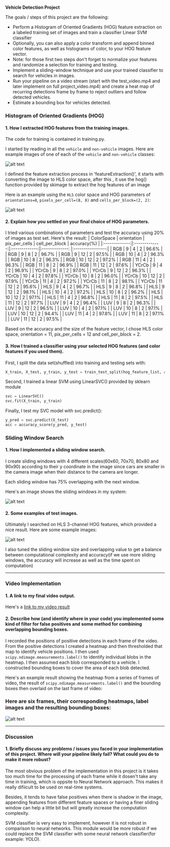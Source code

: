 **Vehicle Detection Project**

The goals / steps of this project are the following:

* Perform a Histogram of Oriented Gradients (HOG) feature extraction on a labeled training set of images and train a classifier Linear SVM classifier
* Optionally, you can also apply a color transform and append binned color features, as well as histograms of color, to your HOG feature vector. 
* Note: for those first two steps don't forget to normalize your features and randomize a selection for training and testing.
* Implement a sliding-window technique and use your trained classifier to search for vehicles in images.
* Run your pipeline on a video stream (start with the test_video.mp4 and later implement on full project_video.mp4) and create a heat map of recurring detections frame by frame to reject outliers and follow detected vehicles.
* Estimate a bounding box for vehicles detected.

[//]: # (Image References)
[image1]: ./output_images/01.png
[image2]: ./output_images/02.png
[image3]: ./output_images/03.png
[image4]: ./output_images/04.png
[image5]: ./output_images/05.png
[image6]: ./output_images/06.png
[video1]: ./project_video.mp4

### Histogram of Oriented Gradients (HOG)

#### 1. How I extracted HOG features from the training images.

The code for training is contained in training.py.


I started by reading in all the `vehicle` and `non-vehicle` images.  Here are example images of one of each of the `vehicle` and `non-vehicle` classes:

![alt text][image1]

I defined the feature extraction process in 'featureExtraction()', it starts with converting the image to HLS color space, after this , it use the hog() function provided by skimage to extract the hog features of an image

Here is an example using the `HLS` color space and HOG parameters of `orientations=8`, `pixels_per_cell=(8, 8)` and `cells_per_block=(2, 2)`:


![alt text][image2]

#### 2. Explain how you settled on your final choice of HOG parameters.

I tried various combinations of parameters and test the accuracy using 20% of images as test set. Here's the result:
| ColorSpace 	| orientation 	| pix_per_cells | cell_per_block | accuracy(%) 		| 
|:-------------:|:-------------:|:-------------:|:-------------: |:----------------:| 
| RGB			| 9 			| 4				| 2				 | 96.6%			|
| RGB			| 9 			| 8				| 2				 | 96.7%			|
| RGB			| 9 			| 12			| 2				 | 97.5%			|
| RGB			| 10 			| 4				| 2				 | 96.3%			|
| RGB			| 10 			| 8				| 2				 | 96.3%			|
| RGB			| 10 			| 12			| 2				 | 97.2%			|
| RGB			| 11 			| 4				| 2				 | 96.3%			|
| RGB			| 11 			| 8				| 2				 | 96.9%			|
| RGB			| 11 			| 12			| 2				 | 97.6%			|
| YCrCb			| 9 			| 4				| 2				 | 96.9%			|
| YCrCb			| 9 			| 8				| 2				 | 97.0%			|
| YCrCb			| 9 			| 12			| 2				 | 96.3%			|
| YCrCb			| 10 			| 4				| 2				 | 97.8%			|
| YCrCb			| 10			| 8				| 2				 | 96.0%			|
| YCrCb			| 10 			| 12			| 2				 | 97.9%			|
| YCrCb			| 11 			| 4				| 2				 | 97.2%			|
| YCrCb			| 11 			| 8				| 2				 | 98.1%			|
| YCrCb			| 11 			| 12			| 2				 | 95.6%			|
| HLS			| 9 			| 4				| 2				 | 96.7%			|
| HLS			| 9 			| 8				| 2				 | 96.8%			|
| HLS			| 9 			| 12			| 2				 | 98.1%			|
| HLS			| 10 			| 4				| 2				 | 97.2%			|
| HLS			| 10			| 8				| 2				 | 96.2%			|
| HLS			| 10 			| 12			| 2				 | 97.1%			|
| HLS			| 11 			| 4				| 2				 | 96.8%			|
| HLS			| 11 			| 8				| 2				 | 97.5%			|
| HLS			| 11 			| 12			| 2				 | 97.7%			|
| LUV			| 9 			| 4				| 2				 | 96.4%			|
| LUV			| 9 			| 8				| 2				 | 96.3%			|
| LUV			| 9 			| 12			| 2				 | 96.5%			|
| LUV			| 10 			| 4				| 2				 | 97.1%			|
| LUV			| 10			| 8				| 2				 | 97.1%			|
| LUV			| 10 			| 12			| 2				 | 94.4%			|
| LUV			| 11 			| 4				| 2				 | 97.8%			|
| LUV			| 11 			| 8				| 2				 | 97.1%			|
| LUV			| 11 			| 12			| 2				 | 97.5%			|

Based on the accuracy and the size of the feature vector, I chose HLS color space, orientation = 11, pix_per_cells = 12 and cell_per_block = 2. 

#### 3. How I trained a classifier using your selected HOG features (and color features if you used them).

First, I split the data set(shuffled) into training and testing sets with:
```python
X_train, X_test, y_train, y_test = train_test_split(hog_feature_list, answer_vec, test_size=0.2, shuffle=True)
 ```

Second, I trained a linear SVM using LinearSVC() provided by sklearn module
```python
svc = LinearSVC()
svc.fit(X_train, y_train)
 ```

Finally, I test my SVC model with svc.predict():
```python
y_pred = svc.predict(X_test)
acc = accuracy_score(y_pred, y_test)
 ```

### Sliding Window Search

#### 1. How I implemented a sliding window search. 

I create sliding windows with 4 different scales(60x60, 70x70, 80x80 and 90x90) according to their y coordinate in the image since cars are smaller in the camera image when their distance to the camera are longer.

Each sliding window has 75% overlapping with the next window.

Here's an image shows the sliding windows in my system:

![alt text][image3]

#### 2. Some examples of test images.

Ultimately I searched on HLS 3-channel HOG features, which provided a nice result.  Here are some example images:

![alt text][image4]

I also tuned the sliding window size and overlapping value to get a balance between computational complexity and accuracy(if we use more sliding windows, the accuracy will increase as well as the time spent on computation)

---

### Video Implementation

#### 1. A link to my final video output.
Here's a [link to my video result](./project_video_output.mp4)


#### 2. Describe how (and identify where in your code) you implemented some kind of filter for false positives and some method for combining overlapping bounding boxes.

I recorded the positions of positive detections in each frame of the video.  From the positive detections I created a heatmap and then thresholded that map to identify vehicle positions.  I then used `scipy.ndimage.measurements.label()` to identify individual blobs in the heatmap.  I then assumed each blob corresponded to a vehicle.  I constructed bounding boxes to cover the area of each blob detected.  

Here's an example result showing the heatmap from a series of frames of video, the result of `scipy.ndimage.measurements.label()` and the bounding boxes then overlaid on the last frame of video:

### Here are six frames, their corresponding heatmaps, label images and the resulting bounding boxes:

![alt text][image5]



---

### Discussion

#### 1. Briefly discuss any problems / issues you faced in your implementation of this project.  Where will your pipeline likely fail?  What could you do to make it more robust?

The most obvious problem of the implementation in this project is it takes too much time for the processing of each frame while it dosen't take any time in training, which is oppsite to Neural Network approach. This makes it really difiicult to be used on real-time systems.

Besides, it tends to have false positives when there is shadow in the image, appending features from different feature spaces or having a finer sliding window can help a little bit but will greatly increase the computation complexity.

SVM classifier is very easy to implement, however it is not robust in comparison to neural networks. This module would be more robust if we could replace the SVM classifier with some neural network classifier(for example: YOLO).